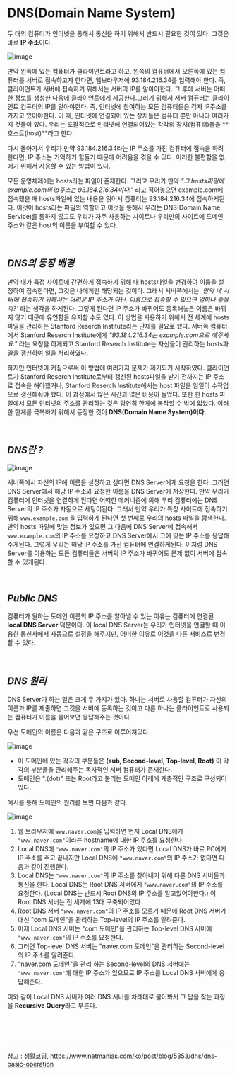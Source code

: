 # DNS(Domain Name System)

두 대의 컴퓨터가 인터넷을 통해서 통신을 하기 위해서 반드시 필요한 것이 있다. 그것은 바로 **IP 주소**이다.

![image](https://user-images.githubusercontent.com/68289543/104828832-ae7f5180-58b0-11eb-9e5a-6f2ea0b77783.png)

만약 왼쪽에 있는 컴퓨터가 클라이언트라고 하고,  왼쪽의 컴퓨터에서 오른쪽에 있는 컴퓨터를 서버로 접속하고자 한다면,  웹브라우저에 93.184.216.34를 입력해야 한다. 즉, 클라이언트가 서버에 접속하기 위해서는 서버의 IP를 알아야한다. 그 후에 서버는 어떠한 정보를 생성한 다음에 클라이언트에게 제공한다.그러기 위해서 서버 컴퓨터는 클라이언트 컴퓨터의 IP를 알아야한다. 즉, 인터넷에 참여하는 모든 컴퓨터들은 각자 IP주소를 가지고 있어야한다. 이 때, 인터넷에 연결되어 있는 장치들은 컴퓨터 뿐만 아니라 여러가지 것들이 있다. 우리는 포괄적으로 인터넷에 연결되어있는 각각의 장치(컴퓨터)들을 **호스트(host)**라고 한다.

다시 돌아가서 우리가 만약 93.184.216.34라는 IP 주소를 가진 컴퓨터에 접속을 하려 한다면, IP 주소는 기억하기 힘들기 때문에 어려움을 겪을 수 있다. 이러한 불편함을 없애기 위해서 사용할 수 있는 방법이 있다. 

모든 운영체제에는 hosts라는 파일이 존재한다. 그리고 우리가 만약 *"그 hosts파일에 example.com의 ip주소는 93.184.216.34이다."* 라고 적어놓으면 example.com에 접속했을 때 hosts파일에 있는 내용을 읽어서 컴퓨터는 93.184.216.34에 접속하게된다. 이것이 hosts라는 파일의 역할이고 이것을 통해서 우리는 DNS(Domain Name Service)를 통하지 않고도 우리가 자주 사용하는 사이트나 우리만의 사이트에 도메인 주소와 같은 host의 이름을 부여할 수 있다.

<br>

## *DNS의 등장 배경*

만약 내가 특정 사이트에 간편하게 접속하기 위해 내 hosts파일을 변경하여 이름을 설정하여 접속한다면, 그것은 나에게만 해당되는 것이다. 그래서 서버쪽에서는 *'만약 내 서버에 접속하기 위해서는 어려운 IP 주소가 아닌, 이름으로 접속할 수 있으면 얼마나 좋을까?'* 라는 생각을 하게된다. 그렇게 된다면 IP 주소가 바뀌어도 등록해놓은 이름은 바뀌지 않기 때문에 유연함을 유지할 수도 있다. 이 방법을 사용하기 위해서 전 세계에 hosts파일을 관리하는 Stanford Reserch Institute라는 단체를 필요로 했다. 서버쪽 컴퓨터에서 Stanford Reserch Institute에게 *"93.184.216.34는 example.com으로 해주세요."* 라는 요청을 하게되고  Stanford Reserch Institute는 자신들이 관리하는 hosts파일을 갱신하여 일을 처리하였다. 

하지만 인터넷이 커짐으로써 이 방법에 여러가지 문제가 제기되기 시작하였다. 클라이언트가  Stanford Reserch Institute로부터 갱신된 hosts파일을 받기 전까지는 IP 주소로 접속을 해야했거나,  Stanford Reserch Institute에서는 host 파일을 일일이 수작업으로 갱신해줘야 했다. 이 과정에서 많은 시간과 많은 비용이 들었다. 또한 한 hosts 파일에서 모든 인터넷의 주소를 관리하는 것은 당연히 한계에 봉착할 수 밖에 없었다. 이러한 한계를 극복하기 위해서 등장한 것이 **DNS(Domain Name System)이다.**

<br>

## *DNS란 ?*

![image](https://user-images.githubusercontent.com/68289543/104829685-74667d80-58b9-11eb-8db7-6b0cf8fe8da9.png)

서버쪽에서 자신의 IP에 이름을 설정하고 싶다면 DNS Server에게 요청을 한다. 그러면 DNS Server에서 해당 IP 주소와 요청한 이름을 DNS Server에 저장한다. 만약 우리가 컴퓨터에 인터넷을 연결하게 된다면 어떠한 메커니즘에 의해 우리 컴퓨터에는 DNS Server의 IP 주소가 자동으로 세팅이된다. 그래서 만약 우리가 특정 사이트에 접속하기 위해 `www.example.com` 을 입력하게 된다면 첫 번째로 우리의 hosts 파일을 탐색한다. 만약 hosts 파일에 맞는 정보가 없으면 그 다음에 DNS Server에 접속해서 `www.example.com`의 IP 주소를 요청하고 DNS Server에서 그에 맞는 IP 주소를 응답해주게된다. 그렇게 우리는 해당 IP 주소를 가진 컴퓨터에 연결하게된다. 이처럼 DNS Server를 이용하는 모든 컴퓨터들은 서버의 IP 주소가 바뀌어도 문제 없이 서버에 접속할 수 있게된다. 

<br>

## *Public DNS*

컴퓨터가 원하는 도메인 이름의 IP 주소를 알아낼 수 있는 이유는 컴퓨터에 연결된 **local DNS Server** 덕분이다. 이 local DNS Server는 우리가 인터넷을 연결할 때 이용한 통신사에서 자동으로 설정을 해주지만, 어떠한 이유로 이것을 다른 서비스로 변경할 수 있다.

<br>

## *DNS 원리*

DNS Server가 하는 일은 크게 두 가지가 있다. 하나는 서버로 사용할 컴퓨터가 자신의 이름과  IP를 제출하면 그것을 서버에 등록하는 것이고 다른 하나는  클라이언트로 사용되는 컴퓨터가 이름을 물어보면 응답해주는 것이다. 

우선 도메인의 이름은 다음과 같은 구조로 이루어져있다.

![image](https://user-images.githubusercontent.com/68289543/104831029-20af6080-58c8-11eb-9708-992fb1650ce9.png)

- 이 도메인에 있는 각각의 부분들은 **(sub, Second-level, Top-level, Root)** 이 각각의 부분들을 관리해주는 독자적인 서버 컴퓨터가 존재한다. 
- 도메인은 ".(dot)" 또는 Root라고 불리는 도메인 아래에 계층적인 구조로 구성되어 있다.

예시를 통해 도메인의 원리를 보면 다음과 같다.

![image](https://user-images.githubusercontent.com/68289543/104831472-8a316e00-58cc-11eb-9022-a2f67fc0c3f1.png)



1. 웹 브라우저에 `www.naver.com`을 입력하면 먼저 Local DNS에게 `"www.naver.com"`이라는 hostname에 대한 IP 주소를 요청한다.
2. Local DNS에 `"www.naver.com"`의 IP 주소가 있다면 Local DNS가 바로 PC에게 IP 주소를 주고 끝나지만 Local DNS에 `"www.naver.com"`의 IP 주소가 없다면 다음과 같이 진행한다.
3. Local DNS는 `"www.naver.com"`의 IP 주소를 찾아내기 위해 다른 DNS 서버들과 통신을 한다. Local DNS는 Root DNS 서버에게 `"www.naver.com"`의 IP 주소를 요청한다. (Local DNS는 반드시 Root DNS의 IP 주소를 알고있어야한다.) 이 Root DNS 서버는 전 세계에 13대 구축되어있다.
4. Root DNS 서버 `"www.naver.com"`의 IP 주소를 모르기 때문에 Root DNS 서버가 대신 "com 도메인"을 관리하는 Top-level의 IP 주소를 알려준다. 
5. 이제 Local DNS 서버는 "com 도메인"을 관리하는 Top-level DNS 서버에 `"www.naver.com"`의 IP 주소를 요청한다.
6. 그러면 Top-level DNS 서버는 "naver.com 도메인"을 관리하는 Second-level의 IP 주소를 알려준다.
7. "naver.com 도메인"을 관리 하는 Second-level의 DNS 서버에는 `"www.naver.com"`에 대한 IP 주소가 있으므로 IP 주소를 Local DNS 서버에게 응답해준다.



이와 같이 Local DNS 서버가 여러 DNS 서버를 차례대로 물어봐서 그 답을 찾는 과정을 **Recursive Query**라고 부른다.

<br>

<br>

<br>

___

참고 : [생활코딩](https://opentutorials.org/course/3276/20303), https://www.netmanias.com/ko/post/blog/5353/dns/dns-basic-operation
